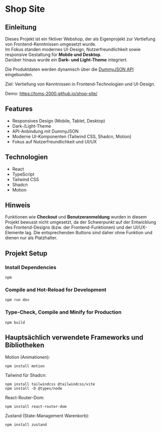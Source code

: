 # Shop Site

## Einleitung
Dieses Projekt ist ein fiktiver Webshop, der als Eigenprojekt zur Vertiefung von Frontend-Kenntnissen umgesetzt wurde.  
Im Fokus standen modernes UI-Design, Nutzerfreundlichkeit sowie responsive Gestaltung für **Mobile und Desktop**.  
Darüber hinaus wurde ein **Dark- und Light-Theme** integriert.  

Die Produktdaten werden dynamisch über die [DummyJSON API](https://dummyjson.com/docs/products#products-single) eingebunden.

Ziel: Vertiefung von Kenntnissen in Frontend-Technologien und UI-Design.

Demo: https://toms-2000.github.io/shop-site/

## Features
- Responsives Design (Mobile, Tablet, Desktop)
- Dark-/Light-Theme
- API-Anbindung mit DummyJSON
- Moderne UI-Komponenten (Tailwind CSS, Shadcn, Motion)
- Fokus auf Nutzerfreundlichkeit und UI/UX

## Technologien
- React
- TypeScript
- Tailwind CSS
- Shadcn
- Motion

## Hinweis
Funktionen wie **Checkout** und **Benutzeranmeldung** wurden in diesem Projekt bewusst nicht umgesetzt, da der Schwerpunkt auf der Entwicklung des Frontend-Designs (bzw. der Frontend-Funktionen) und der UI/UX-Elemente lag. Die entsprechenden Buttons sind daher ohne Funktion und dienen nur als Platzhalter.

## Projekt Setup

### Install Dependencies
```
npm
```

### Compile and Hot-Reload for Development
```
npm run dev
```

### Type-Check, Compile and Minify for Production
```
npm build
```

## Hauptsächlich verwendete Frameworks und Bibliotheken

Motion (Animationen):
```
npm install motion
```

Tailwind für Shadcn:
```
npm install tailwindcss @tailwindcss/vite
npm install -D @types/node
```

React-Router-Dom:
```
npm install react-router-dom
```

Zustand (State-Management Warenkorb):
```
npm install zustand
```

<!--
## Generierter Inhalt bei Initialisierung des Projekts
### React + TypeScript + Vite

This template provides a minimal setup to get React working in Vite with HMR and some ESLint rules.

Currently, two official plugins are available:

- [@vitejs/plugin-react](https://github.com/vitejs/vite-plugin-react/blob/main/packages/plugin-react) uses [Babel](https://babeljs.io/) for Fast Refresh
- [@vitejs/plugin-react-swc](https://github.com/vitejs/vite-plugin-react/blob/main/packages/plugin-react-swc) uses [SWC](https://swc.rs/) for Fast Refresh


### Expanding the ESLint configuration

If you are developing a production application, we recommend updating the configuration to enable type-aware lint rules:

```js
export default tseslint.config([
  globalIgnores(['dist']),
  {
    files: ['**/*.{ts,tsx}'],
    extends: [
      // Other configs...

      // Remove tseslint.configs.recommended and replace with this
      ...tseslint.configs.recommendedTypeChecked,
      // Alternatively, use this for stricter rules
      ...tseslint.configs.strictTypeChecked,
      // Optionally, add this for stylistic rules
      ...tseslint.configs.stylisticTypeChecked,

      // Other configs...
    ],
    languageOptions: {
      parserOptions: {
        project: ['./tsconfig.node.json', './tsconfig.app.json'],
        tsconfigRootDir: import.meta.dirname,
      },
      // other options...
    },
  },
])
```

You can also install [eslint-plugin-react-x](https://github.com/Rel1cx/eslint-react/tree/main/packages/plugins/eslint-plugin-react-x) and [eslint-plugin-react-dom](https://github.com/Rel1cx/eslint-react/tree/main/packages/plugins/eslint-plugin-react-dom) for React-specific lint rules:

```js
// eslint.config.js
import reactX from 'eslint-plugin-react-x'
import reactDom from 'eslint-plugin-react-dom'

export default tseslint.config([
  globalIgnores(['dist']),
  {
    files: ['**/*.{ts,tsx}'],
    extends: [
      // Other configs...
      // Enable lint rules for React
      reactX.configs['recommended-typescript'],
      // Enable lint rules for React DOM
      reactDom.configs.recommended,
    ],
    languageOptions: {
      parserOptions: {
        project: ['./tsconfig.node.json', './tsconfig.app.json'],
        tsconfigRootDir: import.meta.dirname,
      },
      // other options...
    },
  },
])
```
-->

